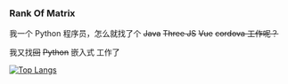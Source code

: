 ### Rank Of Matrix

我一个 Python 程序员，怎么就找了个 ~~Java~~ ~~Three JS~~ ~~Vue~~ ~~cordova 工作呢？~~

我又找~~回~~ ~~Python~~ 嵌入式 工作了

[![Top Langs](https://github-readme-stats.vercel.app/api/top-langs/?username=monoglo&layout=compact&theme=tokyonight)](https://github.com/anuraghazra/github-readme-stats)

<!--
[![motto](https://github.com/danistefanovic/build-your-own-x/raw/master/feynman.png)](https://github.com/danistefanovic/build-your-own-x)
-->

<!--
**monoglo/monoglo** is a ✨ _special_ ✨ repository because its `README.md` (this file) appears on your GitHub profile.

Here are some ideas to get you started:

- 🔭 I’m currently working on ...
- 🌱 I’m currently learning ...
- 👯 I’m looking to collaborate on ...
- 🤔 I’m looking for help with ...
- 💬 Ask me about ...
- 📫 How to reach me: ...
- 😄 Pronouns: ...
- ⚡ Fun fact: ...
-->
